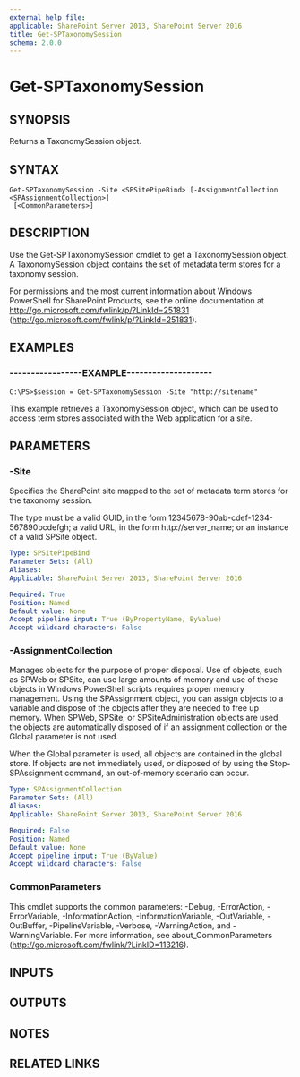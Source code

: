 ```yaml
---
external help file: 
applicable: SharePoint Server 2013, SharePoint Server 2016
title: Get-SPTaxonomySession
schema: 2.0.0
---
```


# Get-SPTaxonomySession

## SYNOPSIS
Returns a TaxonomySession object.

## SYNTAX

```
Get-SPTaxonomySession -Site <SPSitePipeBind> [-AssignmentCollection <SPAssignmentCollection>]
 [<CommonParameters>]
```

## DESCRIPTION
Use the Get-SPTaxonomySession cmdlet to get a TaxonomySession object.
A TaxonomySession object contains the set of metadata term stores for a taxonomy session.

For permissions and the most current information about Windows PowerShell for SharePoint Products, see the online documentation at http://go.microsoft.com/fwlink/p/?LinkId=251831 (http://go.microsoft.com/fwlink/p/?LinkId=251831).

## EXAMPLES

### -----------------EXAMPLE-------------------- 
```
C:\PS>$session = Get-SPTaxonomySession -Site "http://sitename"
```

This example retrieves a TaxonomySession object, which can be used to access term stores associated with the Web application for a site.

## PARAMETERS

### -Site
Specifies the SharePoint site mapped to the set of metadata term stores for the taxonomy session.

The type must be a valid GUID, in the form 12345678-90ab-cdef-1234-567890bcdefgh; a valid URL, in the form http://server_name; or an instance of a valid SPSite object.

```yaml
Type: SPSitePipeBind
Parameter Sets: (All)
Aliases: 
Applicable: SharePoint Server 2013, SharePoint Server 2016

Required: True
Position: Named
Default value: None
Accept pipeline input: True (ByPropertyName, ByValue)
Accept wildcard characters: False
```

### -AssignmentCollection
Manages objects for the purpose of proper disposal.
Use of objects, such as SPWeb or SPSite, can use large amounts of memory and use of these objects in Windows PowerShell scripts requires proper memory management.
Using the SPAssignment object, you can assign objects to a variable and dispose of the objects after they are needed to free up memory.
When SPWeb, SPSite, or SPSiteAdministration objects are used, the objects are automatically disposed of if an assignment collection or the Global parameter is not used.

When the Global parameter is used, all objects are contained in the global store.
If objects are not immediately used, or disposed of by using the Stop-SPAssignment command, an out-of-memory scenario can occur.

```yaml
Type: SPAssignmentCollection
Parameter Sets: (All)
Aliases: 
Applicable: SharePoint Server 2013, SharePoint Server 2016

Required: False
Position: Named
Default value: None
Accept pipeline input: True (ByValue)
Accept wildcard characters: False
```

### CommonParameters
This cmdlet supports the common parameters: -Debug, -ErrorAction, -ErrorVariable, -InformationAction, -InformationVariable, -OutVariable, -OutBuffer, -PipelineVariable, -Verbose, -WarningAction, and -WarningVariable. For more information, see about_CommonParameters (http://go.microsoft.com/fwlink/?LinkID=113216).

## INPUTS

## OUTPUTS

## NOTES

## RELATED LINKS

